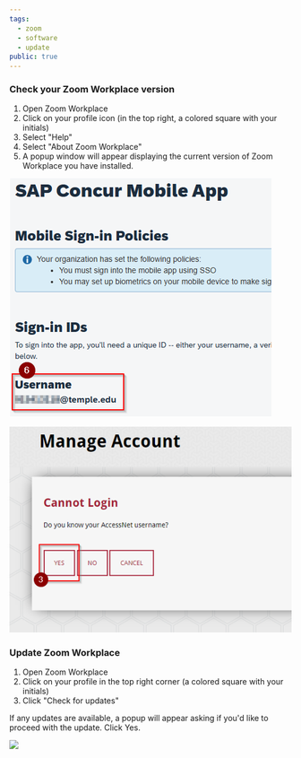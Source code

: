 ```yaml
---
tags:
  - zoom
  - software
  - update
public: true
---
```

### Check your Zoom Workplace version

1. Open Zoom Workplace
2. Click on your profile icon (in the top right, a colored square with your initials)
3. Select "Help"
4. Select "About Zoom Workplace"
5. A popup window will appear displaying the current version of Zoom Workplace you have installed.

![](/assets/images/image-1.png)

![](/assets/images/image-2.png)

### Update Zoom Workplace

1. Open Zoom Workplace
2. Click on your profile in the top right corner (a colored square with your initials)
3. Click "Check for updates"

If any updates are available, a popup will appear asking if you'd like to proceed with the update. Click Yes.

![](https://sites.temple.edu/hbghelp/files/2025/04/image-4.png)
